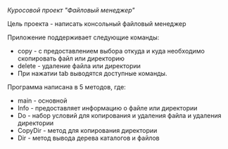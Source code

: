 *Куросовой проект "Файловый менеджер"*

Цель проекта - написать консольный файловый менеджер

Приложение поддерживает следующие команды:

- copy - с предоставлением выбора откуда и куда необходимо скопировать файл или директорию
- delete - удаление файла или директории
- При нажатии tab выводятся доступные команды.

Программа написана в 5 методов, где: 

- main - основной
- Info - предоставляет информацию о файле или директории
- Do - набор условий для копирования и удаления файла и удаления директории
- CopyDir - метод для копирования директории
- Dir - метод вывода дерева каталогов и файлов



